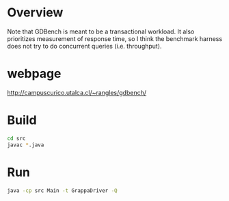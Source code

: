 # Overview
Note that GDBench is meant to be a transactional workload.
It also prioritizes measurement of response time, so I think the benchmark harness does not try to do concurrent queries (i.e. throughput).

# webpage
http://campuscurico.utalca.cl/~rangles/gdbench/

# Build
```sh
cd src
javac *.java
```

# Run
```sh
java -cp src Main -t GrappaDriver -Q
```
